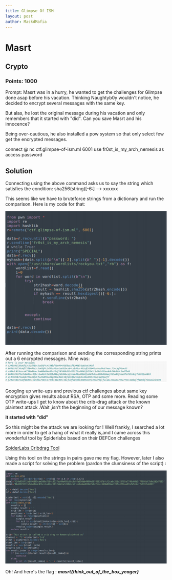 ```yaml
---
title: Glimpse Of ISM
layout: post
author: MaskdMafia
---
```


# Masrt

## Crypto

### Points: 1000

Prompt: Masrt was in a hurry, he wanted to get the challenges for Glimpse done asap before his vacation. Thinking Naughtyb0y wouldn't notice, he decided to encrypt several messages with the same key.

But alas, he lost the original message during his vacation and only remembers that it started with "did". Can you save Masrt and his innocence?

Being over-cautious, he also installed a pow system so that only select few get the encrypted messages.

connect @ nc ctf.glimpse-of-ism.ml 6001
use fr0st_is_my_arch_nemesis as access password

## Solution

Connecting using the above command asks us to say the string which satisfies the condition: sha256(string)[-6:] --> xxxxxx

This seems like we have to bruteforce strings from a dictionary and run the comparison. Here is my code for that:

![](images/MaskdMafia/glimpse1.png)

After running the comparison and sending the corresponding string prints out a 6 encrypted messages. Mine was:
![](images/MaskdMafia/glimpse2.png)

Googling up write-ups and previous ctf challenges about same key encryption gives results about RSA, OTP and some more. Reading some OTP write-ups I get to know about the crib-drag attack or the known plaintext attack .Wait ,isn’t the beginning of our message known?

**it started with "did"**

So this might be the attack we are looking for ! 
Well frankly, I searched a lot more in order to get a hang of what it really is,and I came across this wonderful tool by Spiderlabs based on their DEFCon challenges

[SpiderLabs Cribdrag Tool](https://github.com/SpiderLabs/cribdrag)

Using this tool on the strings in pairs gave me my flag.
However, later I also made a script for solving the problem (pardon the clumsiness of the script) :

![](images/MaskdMafia/glimpse3.png)

Oh! And here's the flag : ***masrt{think_out_of_the_box_yeager}***





